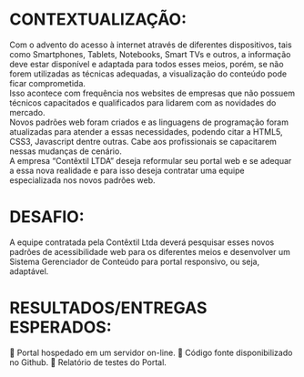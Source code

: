 CONTEXTUALIZAÇÃO: 
=================

Com o advento do acesso à internet através de diferentes dispositivos, tais como Smartphones, Tablets, Notebooks, Smart TVs e outros, a informação deve estar disponível e adaptada para todos esses meios, porém, se não forem utilizadas as técnicas adequadas, a visualização do conteúdo pode ficar comprometida.   
Isso acontece com frequência nos websites de empresas que não possuem técnicos capacitados e qualificados para lidarem com as novidades do mercado.  
Novos padrões web foram criados e as linguagens de programação foram atualizadas para atender a essas necessidades, podendo citar a HTML5, CSS3, Javascript dentre outras. Cabe aos profissionais se capacitarem nessas mudanças de cenário.  
A empresa “Contêxtil LTDA” deseja reformular seu portal web e se adequar a essa nova realidade e para isso deseja contratar uma equipe especializada nos novos padrões web.

DESAFIO: 
========
A equipe contratada pela Contêxtil Ltda deverá pesquisar esses novos padrões de acessibilidade web para os diferentes meios e desenvolver um Sistema Gerenciador de Conteúdo para portal responsivo, ou seja, adaptável.   

RESULTADOS/ENTREGAS ESPERADOS: 
==============================
 Portal hospedado em um servidor on-line. 
 Código fonte disponibilizado no Github. 
 Relatório de testes do Portal. 
